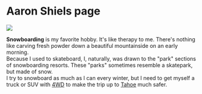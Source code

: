 <!DOCTYPE html>
<html>
  <head>
    <meta charset="utf-8">
    <title>My test page</title>
  </head>
  <body>
	<h1>Aaron Shiels page</h1>
	<img src="https://www.vinylsilhouettes.com/content/images/thumbs/0003325_snowboarding-3-sports-decor-silhouette-decals.gif">
    <p><strong>Snowboarding</strong> is my favorite hobby. It's like therapy to me. There's nothing like carving fresh powder down a beautiful mountainside on an early morning.</br>
				Because I used to skateboard, I, naturally, was drawn to the "park" sections of snowboarding resorts. These "parks" sometimes resemble a skatepark, but made of snow.</br>
				I try to snowboard as much as I can every winter, but I need to get myself a truck or SUV with <a href="https://en.wikipedia.org/wiki/Four-wheel_drive">4WD</a> to make the trip up to <a href="https://en.wikipedia.org/wiki/South_Lake_Tahoe,_California">Tahoe</a> much safer.</p>
  </body>
</html>

